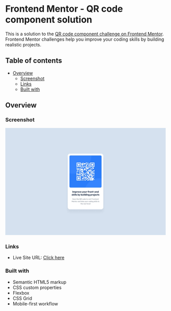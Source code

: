 # Frontend Mentor - QR code component solution

This is a solution to the [QR code component challenge on Frontend Mentor](https://www.frontendmentor.io/challenges/qr-code-component-iux_sIO_H). Frontend Mentor challenges help you improve your coding skills by building realistic projects.

## Table of contents

- [Overview](#overview)
  - [Screenshot](#screenshot)
  - [Links](#links)
  - [Built with](#built-with)

## Overview

### Screenshot

![](./design/desktop-design.jpg)

### Links

- Live Site URL: [Click here](https://thiago-neves.github.io/QR-code-component/)

### Built with

- Semantic HTML5 markup
- CSS custom properties
- Flexbox
- CSS Grid
- Mobile-first workflow
